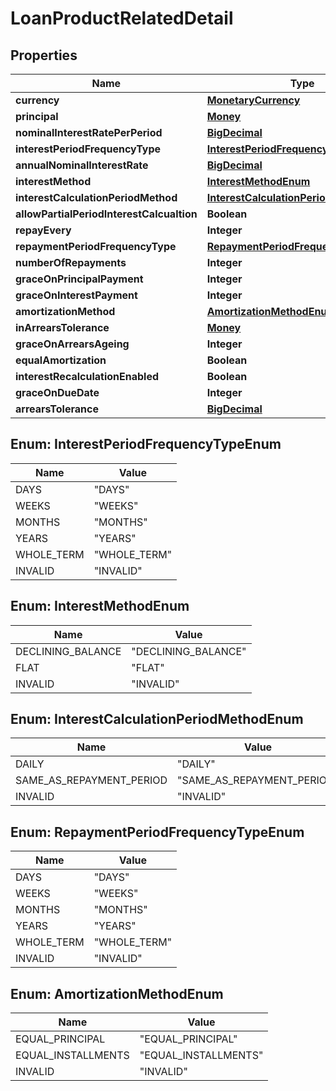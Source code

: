 

# LoanProductRelatedDetail

## Properties

Name | Type | Description | Notes
------------ | ------------- | ------------- | -------------
**currency** | [**MonetaryCurrency**](MonetaryCurrency.md) |  |  [optional]
**principal** | [**Money**](Money.md) |  |  [optional]
**nominalInterestRatePerPeriod** | [**BigDecimal**](BigDecimal.md) |  |  [optional]
**interestPeriodFrequencyType** | [**InterestPeriodFrequencyTypeEnum**](#InterestPeriodFrequencyTypeEnum) |  |  [optional]
**annualNominalInterestRate** | [**BigDecimal**](BigDecimal.md) |  |  [optional]
**interestMethod** | [**InterestMethodEnum**](#InterestMethodEnum) |  |  [optional]
**interestCalculationPeriodMethod** | [**InterestCalculationPeriodMethodEnum**](#InterestCalculationPeriodMethodEnum) |  |  [optional]
**allowPartialPeriodInterestCalcualtion** | **Boolean** |  |  [optional]
**repayEvery** | **Integer** |  |  [optional]
**repaymentPeriodFrequencyType** | [**RepaymentPeriodFrequencyTypeEnum**](#RepaymentPeriodFrequencyTypeEnum) |  |  [optional]
**numberOfRepayments** | **Integer** |  |  [optional]
**graceOnPrincipalPayment** | **Integer** |  |  [optional]
**graceOnInterestPayment** | **Integer** |  |  [optional]
**amortizationMethod** | [**AmortizationMethodEnum**](#AmortizationMethodEnum) |  |  [optional]
**inArrearsTolerance** | [**Money**](Money.md) |  |  [optional]
**graceOnArrearsAgeing** | **Integer** |  |  [optional]
**equalAmortization** | **Boolean** |  |  [optional]
**interestRecalculationEnabled** | **Boolean** |  |  [optional]
**graceOnDueDate** | **Integer** |  |  [optional]
**arrearsTolerance** | [**BigDecimal**](BigDecimal.md) |  |  [optional]



## Enum: InterestPeriodFrequencyTypeEnum

Name | Value
---- | -----
DAYS | &quot;DAYS&quot;
WEEKS | &quot;WEEKS&quot;
MONTHS | &quot;MONTHS&quot;
YEARS | &quot;YEARS&quot;
WHOLE_TERM | &quot;WHOLE_TERM&quot;
INVALID | &quot;INVALID&quot;



## Enum: InterestMethodEnum

Name | Value
---- | -----
DECLINING_BALANCE | &quot;DECLINING_BALANCE&quot;
FLAT | &quot;FLAT&quot;
INVALID | &quot;INVALID&quot;



## Enum: InterestCalculationPeriodMethodEnum

Name | Value
---- | -----
DAILY | &quot;DAILY&quot;
SAME_AS_REPAYMENT_PERIOD | &quot;SAME_AS_REPAYMENT_PERIOD&quot;
INVALID | &quot;INVALID&quot;



## Enum: RepaymentPeriodFrequencyTypeEnum

Name | Value
---- | -----
DAYS | &quot;DAYS&quot;
WEEKS | &quot;WEEKS&quot;
MONTHS | &quot;MONTHS&quot;
YEARS | &quot;YEARS&quot;
WHOLE_TERM | &quot;WHOLE_TERM&quot;
INVALID | &quot;INVALID&quot;



## Enum: AmortizationMethodEnum

Name | Value
---- | -----
EQUAL_PRINCIPAL | &quot;EQUAL_PRINCIPAL&quot;
EQUAL_INSTALLMENTS | &quot;EQUAL_INSTALLMENTS&quot;
INVALID | &quot;INVALID&quot;



